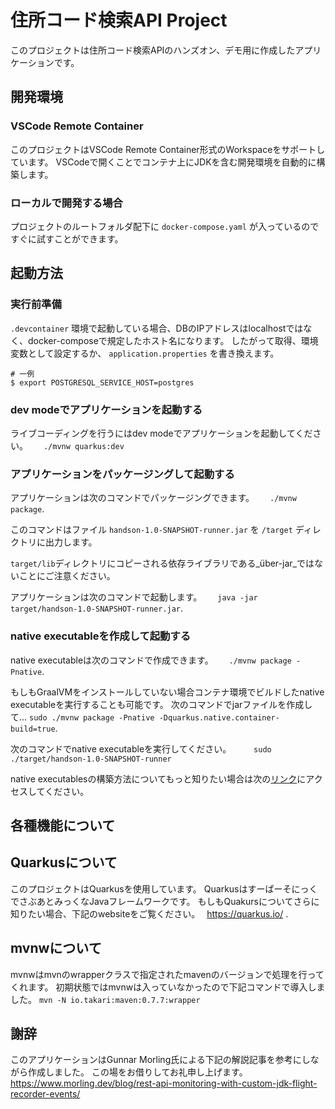 # 住所コード検索API Project

このプロジェクトは住所コード検索APIのハンズオン、デモ用に作成したアプリケーションです。

## 開発環境

### VSCode Remote Container

このプロジェクトはVSCode Remote Container形式のWorkspaceをサポートしています。
VSCodeで開くことでコンテナ上にJDKを含む開発環境を自動的に構築します。

### ローカルで開発する場合

プロジェクトのルートフォルダ配下に `docker-compose.yaml` が入っているので
すぐに試すことができます。

## 起動方法

### 実行前準備

`.devcontainer` 環境で起動している場合、DBのIPアドレスはlocalhostではなく、docker-composeで規定したホスト名になります。
したがって取得、環境変数として設定するか、 `application.properties` を書き換えます。

```
# 一例
$ export POSTGRESQL_SERVICE_HOST=postgres
```

### dev modeでアプリケーションを起動する

ライブコーディングを行うにはdev modeでアプリケーションを起動してください。　　
`./mvnw quarkus:dev`

### アプリケーションをパッケージングして起動する

アプリケーションは次のコマンドでパッケージングできます。　　
 `./mvnw package`.

このコマンドはファイル `handson-1.0-SNAPSHOT-runner.jar` を `/target` ディレクトリに出力します。

`target/lib`ディレクトリにコピーされる依存ライブラリである_über-jar_ではないことにご注意ください。

アプリケーションは次のコマンドで起動します。　　
 `java -jar target/handson-1.0-SNAPSHOT-runner.jar`.

### native executableを作成して起動する

native executableは次のコマンドで作成できます。　　
`./mvnw package -Pnative`.

もしもGraalVMをインストールしていない場合コンテナ環境でビルドしたnative executableを実行することも可能です。
次のコマンドでjarファイルを作成して...
 `sudo ./mvnw package -Pnative -Dquarkus.native.container-build=true`.

次のコマンドでnative executableを実行してください。 　　
`sudo ./target/handson-1.0-SNAPSHOT-runner`

native executablesの構築方法についてもっと知りたい場合は次の[リンク](https://quarkus.io/guides/building-native-image)にアクセスしてください。

## 各種機能について

## Quarkusについて

このプロジェクトはQuarkusを使用しています。
QuarkusはすーぱーそにっくでさぶあとみっくなJavaフレームワークです。
もしもQuakursについてさらに知りたい場合、下記のwebsiteをご覧ください。　
https://quarkus.io/ .


## mvnwについて
mvnwはmvnのwrapperクラスで指定されたmavenのバージョンで処理を行ってくれます。
初期状態ではmvnwは入っていなかったので下記コマンドで導入しました。
`mvn -N io.takari:maven:0.7.7:wrapper`

## 謝辞
このアプリケーションはGunnar Morling氏による下記の解説記事を参考にしながら作成しました。
この場をお借りしてお礼申し上げます。
https://www.morling.dev/blog/rest-api-monitoring-with-custom-jdk-flight-recorder-events/